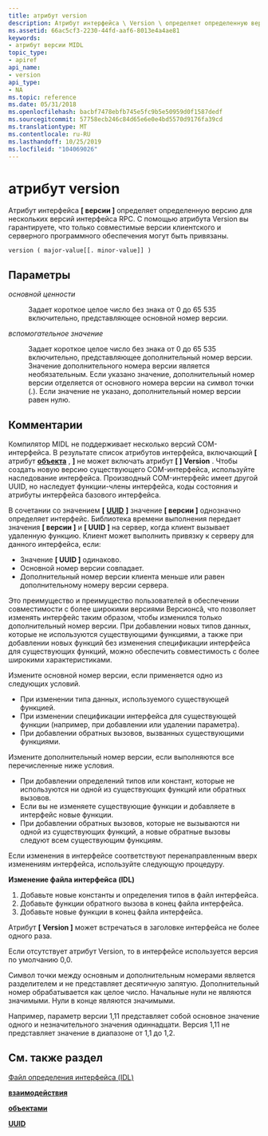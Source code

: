 ```yaml
---
title: атрибут version
description: Атрибут интерфейса \ Version \ определяет определенную версию в нескольких версиях интерфейса RPC. С помощью атрибута Version вы гарантируете, что только совместимые версии клиентского и серверного программного обеспечения могут быть привязаны.
ms.assetid: 66ac5cf3-2230-44fd-aaf6-8013e4a4ae81
keywords:
- атрибут версии MIDL
topic_type:
- apiref
api_name:
- version
api_type:
- NA
ms.topic: reference
ms.date: 05/31/2018
ms.openlocfilehash: bacbf7478ebfb745e5fc9b5e50959d0f1587dedf
ms.sourcegitcommit: 57758ecb246c84d65e6e0e4bd5570d9176fa39cd
ms.translationtype: MT
ms.contentlocale: ru-RU
ms.lasthandoff: 10/25/2019
ms.locfileid: "104069026"
---
```

# <a name="version-attribute"></a>атрибут version

Атрибут интерфейса **\[ версии \]** определяет определенную версию для нескольких версий интерфейса RPC. С помощью атрибута Version вы гарантируете, что только совместимые версии клиентского и серверного программного обеспечения могут быть привязаны.

``` syntax
version ( major-value[[. minor-value]] )
```

## <a name="parameters"></a>Параметры

<dl> <dt>

*основной ценности* 
</dt> <dd>

Задает короткое целое число без знака от 0 до 65 535 включительно, представляющее основной номер версии.

</dd> <dt>

*вспомогательное значение* 
</dt> <dd>

Задает короткое целое число без знака от 0 до 65 535 включительно, представляющее дополнительный номер версии. Значение дополнительного номера версии является необязательным. Если указано значение, дополнительный номер версии отделяется от основного номера версии на символ точки (.). Если значение не указано, дополнительный номер версии равен нулю.

</dd> </dl>

## <a name="remarks"></a>Комментарии

Компилятор MIDL не поддерживает несколько версий COM-интерфейса. В результате список атрибутов интерфейса, включающий **\[** атрибут [**объекта**](object.md) , **\]** не может включать атрибут **\[ \] Version** . Чтобы создать новую версию существующего COM-интерфейса, используйте наследование интерфейса. Производный COM-интерфейс имеет другой UUID, но наследует функции-члены интерфейса, коды состояния и атрибуты интерфейса базового интерфейса.

В сочетании со значением **\[** [**UUID**](uuid.md) **\]** значение **\[ версии \]** однозначно определяет интерфейс. Библиотека времени выполнения передает значения **\[ версии \]** и **\[ UUID \]** на сервер, когда клиент вызывает удаленную функцию. Клиент может выполнить привязку к серверу для данного интерфейса, если:

-   Значение **\[ UUID \]** одинаково.
-   Основной номер версии совпадает.
-   Дополнительный номер версии клиента меньше или равен дополнительному номеру версии сервера.

Это преимущество и преимущество пользователей в обеспечении совместимости с более широкими версиями Версионсâ, что позволяет изменять интерфейс таким образом, чтобы изменился только дополнительный номер версии. При добавлении новых типов данных, которые не используются существующими функциями, а также при добавлении новых функций без изменения спецификации интерфейса для существующих функций, можно обеспечить совместимость с более широкими характеристиками.

Измените основной номер версии, если применяется одно из следующих условий.

-   При изменении типа данных, используемого существующей функцией.
-   При изменении спецификации интерфейса для существующей функции (например, при добавлении или удалении параметра).
-   При добавлении обратных вызовов, вызванных существующими функциями.

Измените дополнительный номер версии, если выполняются все перечисленные ниже условия.

-   При добавлении определений типов или констант, которые не используются ни одной из существующих функций или обратных вызовов.
-   Если вы не изменяете существующие функции и добавляете в интерфейс новые функции.
-   При добавлении обратных вызовов, которые не вызываются ни одной из существующих функций, а новые обратные вызовы следуют всем существующим функциям.

Если изменения в интерфейсе соответствуют перенаправленным вверх изменениям интерфейса, используйте следующую процедуру.

**Изменение файла интерфейса (IDL)**

1.  Добавьте новые константы и определения типов в файл интерфейса.
2.  Добавьте функции обратного вызова в конец файла интерфейса.
3.  Добавьте новые функции в конец файла интерфейса.

Атрибут **\[ Version \]** может встречаться в заголовке интерфейса не более одного раза.

Если отсутствует атрибут Version, то в интерфейсе используется версия по умолчанию 0,0.

Символ точки между основным и дополнительным номерами является разделителем и не представляет десятичную запятую. Дополнительный номер обрабатывается как целое число. Начальные нули не являются значимыми. Нули в конце являются значимыми.

Например, параметр версии 1,11 представляет собой основное значение одного и незначительного значения одиннадцати. Версия 1,11 не представляет значение в диапазоне от 1,1 до 1,2.

## <a name="see-also"></a>См. также раздел

<dl> <dt>

[Файл определения интерфейса (IDL)](interface-definition-idl-file.md)
</dt> <dt>

[**взаимодействия**](interface.md)
</dt> <dt>

[**объектами**](object.md)
</dt> <dt>

[**UUID**](uuid.md)
</dt> </dl>

 

 





